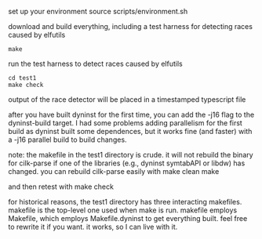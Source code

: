 set up your environment
	source scripts/environment.sh

download and build everything, including a test harness for detecting
races caused by elfutils

	make 

run the test harness to detect races caused by elfutils

	cd test1
	make check

output of the race detector will be placed in a timestamped typescript file 

after you have built dyninst for the first time, you can add the -j16 flag 
to the dyninst-build target. I had some problems adding parallelism for the first build as dyninst built some dependences, but it works fine (and faster) with a -j16 parallel build to build changes.

note: the makefile in the test1 directory is crude. it will not rebuild 
the binary for cilk-parse if one of the libraries (e.g., dyninst symtabAPI or
libdw) has changed. you can rebuild cilk-parse easily with
	make clean
	make

and then retest with
	make check 
	 
for historical reasons, the test1 directory has three interacting
makefiles.  makefile is the top-level one used when make is run. makefile
employs Makefile, which employs Makefile.dyninst to get everything
built. feel free to rewrite it if you want. it works, so I can live
with it.
